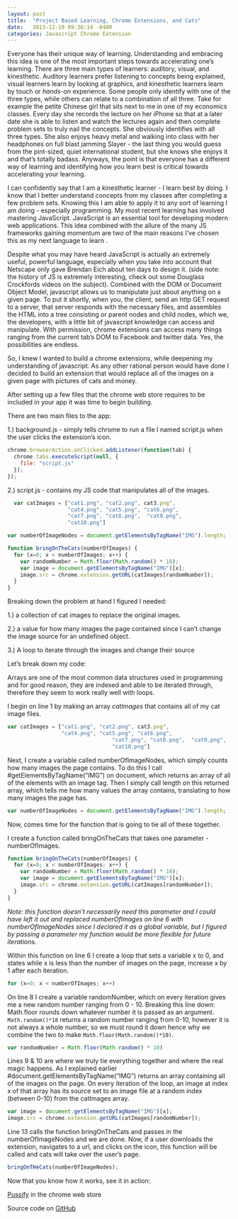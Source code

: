 ```yaml
---
layout: post
title:  "Project Based Learning, Chrome Extensions, and Cats"
date:   2013-12-10 09:36:14 -0400
categories: Javascript Chrome Extension
---
```


Everyone has their unique way of learning.  Understanding and embracing this idea is one of the most
important steps towards accelerating one’s learning.  There are three main types of learners:
auditory, visual, and kinesthetic.  Auditory learners prefer listening to concepts being explained,
visual learners learn by looking at graphics, and kinesthetic learners learn by touch or *hands-on*
experience.  Some people only identify with one of the three types, while others can relate to a
combination of all three.  Take for example the petite Chinese girl that sits next to me in one of
my economics classes.  Every day she records the lecture on her iPhone so that at a later date she
is able to listen and watch the lectures again and then complete problem sets to truly nail the
concepts.  She obviously identifies with all three types.  She also enjoys heavy metal and walking
into class with her headphones on full blast jamming Slayer - the last thing you would guess from
the pint-sized, quiet international student, but she knows she enjoys it and that’s totally badass.
Anyways, the point is that everyone has a different way of learning and identifying how you learn
best is critical towards accelerating your learning.

I can confidently say that I am a kinesthetic learner - I learn best by doing.  I know that I better
understand concepts from my classes after completing a few problem sets. Knowing this I am able to
apply it to any sort of learning I am doing - especially programming.  My most recent learning has
involved mastering JavaScript.  JavaScript is an essential tool for developing modern web
applications.  This idea combined with the allure of the many JS frameworks gaining momentum are two
of the main reasons I’ve chosen this as my next language to learn .

Despite what you may have heard JavaScript is actually an extremely useful, powerful language,
especially when you take into account that Netscape only gave Brendan Eich about ten days to design
it. (side note: the history of JS is extremely interesting, check out some Douglass Crockfords
videos on the subject).  Combined with the DOM or Document Object Model, javascript allows us to
manipulate just about anything on a given page.  To put it shortly, when you, the client, send an
http GET request to a server, that server responds with the necessary files, and assembles the HTML
into a tree consisting or parent nodes and child nodes, which we, the developers, with a little bit
of javascript knowledge can access and manipulate.  With permission, chrome extensions can access
many things ranging from the current tab’s DOM to Facebook and twitter data.  Yes, the possibilities
are endless.

So, I knew I wanted to build a chrome extensions, while deepening my understanding of javascript.
As any other rational person would have done I decided to build an extension that would replace all
of the images on a given page with pictures of cats and money.

After setting up a few files that the chrome web store requires to be included in your app it was
time to begin building.

There are two main files to the app:

1.) background.js - simply tells chrome to run a file I named script.js when the user clicks the
extension’s icon.

```javascript
chrome.browserAction.onClicked.addListener(function(tab) {
  chrome.tabs.executeScript(null, {
    file: "script.js"
  });
});
```

2.) script.js - contains my JS code that manipulates all of the images.

```javascript
  var catImages = ["cat1.png", "cat2.png", cat3.png",
                   "cat4.png", "cat5.png", "cat6.png",
                   "cat7.png", "cat8.png",  "cat9.png",
                   "cat10.png"]

var numberOfImageNodes = document.getElementsByTagName("IMG").length;

function bringOnTheCats(numberOfImages) {
  for (x=0; x < numberOfImages; x++) {
    var randomNumber = Math.floor(Math.random() * 10);
    var image = document.getElementsByTagName("IMG")[x];
    image.src = chrome.extension.getURL(catImages[randomNumber]);
  }
}
```

Breaking down the problem at hand I figured I needed:

1.) a collection of cat images to replace the original images.

2.) a value for how many images the page contained since I can’t change the image source for an
undefined object.

3.) A loop to iterate through the images and change their source

Let’s break down my code:

Arrays are one of the most common data structures used in programming and for good reason, they are
indexed and able to be iterated through, therefore they seem to work really well with loops.

I begin on line 1 by making an array *catImages* that contains all of my cat image files.

```javascript
var catImages = ["cat1.png", "cat2.png", cat3.png",
                 "cat4.png", "cat5.png", "cat6.png",
								 "cat7.png", "cat8.png",  "cat9.png",
								 "cat10.png"]
```

Next, I create a variable called numberOfImageNodes, which simply counts how many images the page
contains.  To do this I call #getElementsByTagName(“IMG”) on document, which returns an array of all
of the elements with an image tag. Then I simply call length on this returned array, which tells me
how many values the array contains, translating to how many images the page has.

```javascript
var numberOfImageNodes = document.getElementsByTagName("IMG").length;
```

Now, comes time for the function that is going to tie all of these together.

I create a function called bringOnTheCats that takes one parameter - numberOfImages.

```javascript
function bringOnTheCats(numberOfImages) {
  for (x=0; x < numberOfImages; x++) {
    var randomNumber = Math.floor(Math.random() * 10);
    var image = document.getElementsByTagName("IMG")[x];
    image.src = chrome.extension.getURL(catImages[randomNumber]);
  }
}
```

*Note: this function doesn’t necessarily need this parameter and I could have left it out and
replaced numberOfImages on line 6 with numberOfImageNodes since I declared it as a global variable,
but I figured by passing a parameter my function would be more flexible for future iterations.*

Within this function on line 6 I create a loop that sets a variable x to 0, and states while x is
less than the number of images on the page, increase x by 1 after each iteration.

```javascript
for (x=0; x < numberOfImages; x++)
```

On line 8 I create a variable randomNumber, which on every iteration gives me a new random number
ranging from 0 - 10. Breaking this line down: Math.floor rounds down whatever number it is passed as
an argument. `Math.random()*10` returns a random number ranging from 0-10, however it is not always a
whole number, so we must round it down hence why we combine the two to make
`Math.floor(Math.random()*10)`.

```javascript
var randomNumber = Math.floor(Math.random() * 10)
```

Lines 9 & 10 are where we truly tie everything together and where the real magic happens.  As I
explained earlier #document.getElementsByTagName(“IMG”) returns an array containing all of the
images on the page. On every iteration of the loop, an image at index x of that array has its source
set to an image file at a random index (between 0-10) from the catImages array.

```javascript
var image = document.getElementsByTagName("IMG")[x];
image.src = chrome.extension.getURL(catImages[randomNumber]);
```

Line 13 calls the function bringOnTheCats and passes in the numberOfImageNodes and we are done.
Now, if a user downloads the extension, navigates to a url, and clicks on the icon, this function
will be called and cats will take over the user’s page.

```javascript
bringOnTHeCats(numberOfImageNodes);
```

Now that you know how it works, see it in action:

[Pussify](https://chrome.google.com/webstore/detail/pussify/kalnkogdemjhapdnhafhmciodhfbajlc?hl=en) in the chrome web store

Source code on [GitHub](https://github.com/AlexWheeler/cats_chrome_ext)

